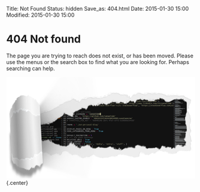 Title: Not Found
Status: hidden
Save_as: 404.html
Date: 2015-01-30 15:00
Modified: 2015-01-30 15:00

404 Not found
=============

The page you are trying to reach does not exist, or has been moved.
Please use the menus or the search box to find what you are looking for.
Perhaps searching can help.

![404](/media/404.jpg){.center}
